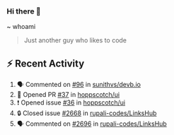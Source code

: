 ### Hi there 👋

~ whoami

> Just another guy who likes to code

## :zap: Recent Activity

<!--START_SECTION:activity-->
1. 🗣 Commented on [#96](https://github.com/sunithvs/devb.io/issues/96#issuecomment-2913357867) in [sunithvs/devb.io](https://github.com/sunithvs/devb.io)
2. 💪 Opened PR [#37](https://github.com/hoppscotch/ui/pull/37) in [hoppscotch/ui](https://github.com/hoppscotch/ui)
3. ❗ Opened issue [#36](https://github.com/hoppscotch/ui/issues/36) in [hoppscotch/ui](https://github.com/hoppscotch/ui)
4. 🔒 Closed issue [#2668](https://github.com/rupali-codes/LinksHub/issues/2668) in [rupali-codes/LinksHub](https://github.com/rupali-codes/LinksHub)
5. 🗣 Commented on [#2696](https://github.com/rupali-codes/LinksHub/issues/2696#issuecomment-2808151606) in [rupali-codes/LinksHub](https://github.com/rupali-codes/LinksHub)
<!--END_SECTION:activity-->

<!--
~ About Me
> Half-time developer, Full-time student, Some-time normal person...

**NayanUnni95/NayanUnni95** is a ✨ _special_ ✨ repository because its `README.md` (this file) appears on your GitHub profile.

Here are some ideas to get you started:

- 🔭 I’m currently working on ...
- 🌱 I’m currently learning ...
- 👯 I’m looking to collaborate on ...
- 🤔 I’m looking for help with ...
- 💬 Ask me about ...
- 📫 How to reach me: ...
- 😄 Pronouns: ...
- ⚡ Fun fact: ...
-->
